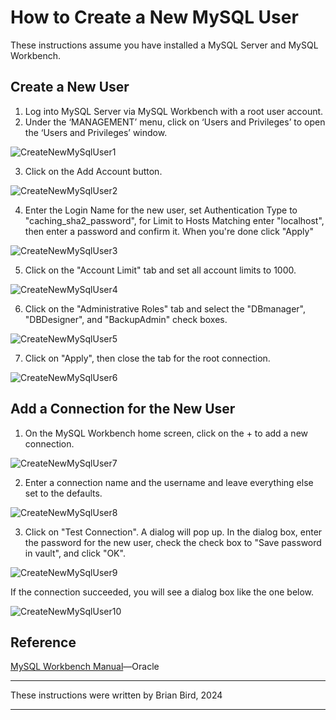 <h1>How to Create a New MySQL User</h1>



These instructions assume you have installed a MySQL Server and MySQL Workbench.

## Create a New User
1. Log into MySQL Server via MySQL Workbench with a root user account. 
2. Under the ‘MANAGEMENT’ menu, click on ‘Users and Privileges’ to open the ‘Users and Privileges’ window.

![CreateNewMySqlUser1](Images\CreateNewMySqlUser1.png)

3. Click on the Add Account button.

![CreateNewMySqlUser2](Images\CreateNewMySqlUser2.png)

4. Enter the Login Name for the new user, set Authentication Type to "caching_sha2_password", for Limit to Hosts Matching enter "localhost", then enter a password and confirm it. When you're done click "Apply"

![CreateNewMySqlUser3](Images\CreateNewMySqlUser3.png)

5. Click on the "Account Limit" tab and set all account limits to 1000.

![CreateNewMySqlUser4](Images\CreateNewMySqlUser4.png)

6. Click on the "Administrative Roles" tab and select the "DBmanager", "DBDesigner", and "BackupAdmin" check boxes.

![CreateNewMySqlUser5](Images\CreateNewMySqlUser5.png)

7. Click on "Apply", then close the tab for the root connection.

![CreateNewMySqlUser6](Images\CreateNewMySqlUser6.png)

## Add a Connection for the New User

1. On the MySQL Workbench home screen, click on the + to add a new connection.

![CreateNewMySqlUser7](Images\CreateNewMySqlUser7.png)

2. Enter a connection name and the username and leave everything else set to the defaults.

![CreateNewMySqlUser8](D:\Repos\CS295N-CourseMaterials\Notes\Images\CreateNewMySqlUser8.png)

3. Click on "Test Connection". A dialog will pop up. In the dialog box, enter the password for the new user, check the check box to "Save password in vault", and click "OK".

![CreateNewMySqlUser9](Images\CreateNewMySqlUser9.png)

If the connection succeeded, you will see a dialog box like the one below.

![CreateNewMySqlUser10](Images\CreateNewMySqlUser10.png)

## Reference

[MySQL Workbench Manual](https://dev.mysql.com/doc/workbench/en/)&mdash;Oracle

---

These instructions were written by Brian Bird, 2024

---